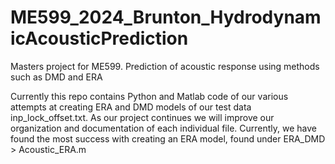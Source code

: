 # ME599_2024_Brunton_HydrodynamicAcousticPrediction
Masters project for ME599. Prediction of acoustic response using methods such as DMD and ERA

Currently this repo contains Python and Matlab code of our various attempts at creating ERA and DMD models of our test data inp_lock_offset.txt. As our project continues we will improve our organization and documentation of each individual file. Currently, we have found the most success with creating an ERA model, found under ERA_DMD > Acoustic_ERA.m
